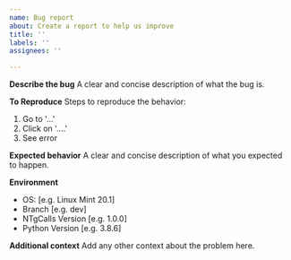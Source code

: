 ```yaml
---
name: Bug report
about: Create a report to help us improve
title: ''
labels: ''
assignees: ''

---
```


**Describe the bug**
A clear and concise description of what the bug is.

**To Reproduce**
Steps to reproduce the behavior:
1. Go to '...'
2. Click on '....'
4. See error

**Expected behavior**
A clear and concise description of what you expected to happen.

**Environment**
 - OS: [e.g. Linux Mint 20.1]
 - Branch [e.g. dev]
 - NTgCalls Version [e.g. 1.0.0]
 - Python Version [e.g. 3.8.6]

**Additional context**
Add any other context about the problem here.
